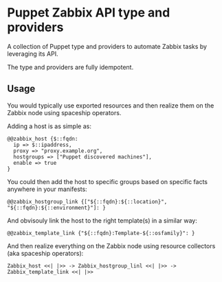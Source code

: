 # Puppet Zabbix API type and providers

A collection of Puppet type and providers to automate Zabbix tasks by leveraging its API.

The type and providers are fully idempotent.

## Usage
You would typically use exported resources and then realize them on the Zabbix node using spaceship operators.

Adding a host is as simple as:
```
@@zabbix_host {$::fqdn:
  ip => $::ipaddress,
  proxy => "proxy.example.org",
  hostgroups => ["Puppet discovered machines"],
  enable => true
}
```

You could then add the host to specific groups based on specific facts anywhere in your manifests:
```
@@zabbix_hostgroup_link {["${::fqdn}:${::location}", "${::fqdn}:${::environment}"]: }
```

And obvisouly link the host to the right template(s) in a similar way:
```
@@zabbix_template_link {"${::fqdn}:Template-${::osfamily}": }
```

And then realize everything on the Zabbix node using resource collectors (aka spaceship operators):
```
Zabbix_host <<| |>> -> Zabbix_hostgroup_linl <<| |>> -> Zabbix_template_link <<| |>>
```
